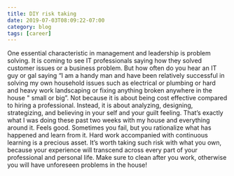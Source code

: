 ```yaml
---
title: DIY risk taking
date: 2019-07-03T08:09:22-07:00
category: blog
tags: [career] 
---
```

One essential characteristic in management and leadership is problem solving. It is coming to see IT professionals saying how they solved customer issues or a business problem. But how often do you hear an IT guy or gal saying “I am a handy man and have been relatively successful in solving my own household issues such as electrical or plumbing or hard and heavy work landscaping or fixing anything broken anywhere in the house " small or big”. Not because it is about being cost effective compared to hiring a professional. Instead, it is about analyzing, designing, strategizing, and believing in your self and your guilt feeling. That’s exactly what I was doing these past two weeks with my house and everything around it. Feels good. Sometimes you fail, but you rationalize what has happened and learn from it. Hard work accompanied with continuous learning is a precious asset. It’s worth taking such risk with what you own, because your experience will transcend across every part of your professional and personal life. Make sure to clean after you work, otherwise you will have unforeseen problems in the house!
